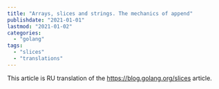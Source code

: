 ```yaml
---
title: "Arrays, slices and strings. The mechanics of append"
publishdate: "2021-01-01"
lastmod: "2021-01-02"
categories:
  - "golang"
tags:
  - "slices"
  - "translations"
---
```


This article is RU translation of the https://blog.golang.org/slices article.
